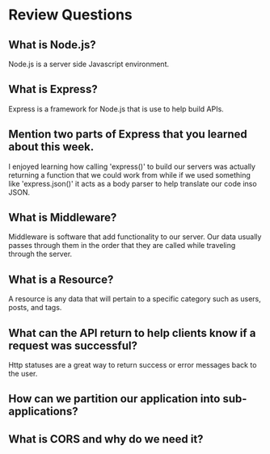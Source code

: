 # Review Questions

## What is Node.js?
Node.js is a server side Javascript environment.

## What is Express?
Express is a framework for Node.js that is use to help build APIs.

## Mention two parts of Express that you learned about this week.
I enjoyed learning how calling 'express()' to build our servers was actually returning a function that we could work from while if we used something like 'express.json()' it acts as a body parser to help translate our code inso JSON.

## What is Middleware?
Middleware is software that add functionality to our server. Our data usually passes through them in the order that they are called while traveling through the server.

## What is a Resource?
A resource is any data that will pertain to a specific category such as users, posts, and tags.

## What can the API return to help clients know if a request was successful?
Http statuses are a great way to return success or error messages back to the user.

## How can we partition our application into sub-applications?


## What is CORS and why do we need it?


